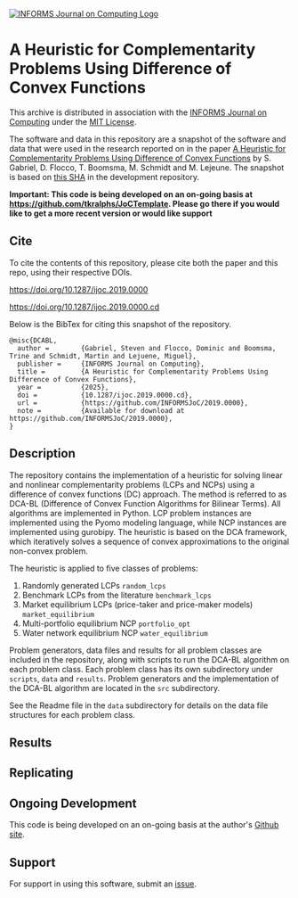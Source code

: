 [![INFORMS Journal on Computing Logo](https://INFORMSJoC.github.io/logos/INFORMS_Journal_on_Computing_Header.jpg)](https://pubsonline.informs.org/journal/ijoc)

# A Heuristic for Complementarity Problems Using Difference of Convex Functions

This archive is distributed in association with the [INFORMS Journal on
Computing](https://pubsonline.informs.org/journal/ijoc) under the [MIT License](LICENSE).

The software and data in this repository are a snapshot of the software and data
that were used in the research reported on in the paper 
[A Heuristic for Complementarity Problems Using Difference of Convex Functions](https://doi.org/10.1287/ijoc.2019.0000) by S. Gabriel, D. Flocco, T. Boomsma, M. Schmidt and M. Lejeune. 
The snapshot is based on 
[this SHA](https://github.com/tkralphs/JoCTemplate/commit/f7f30c63adbcb0811e5a133e1def696b74f3ba15) 
in the development repository. 

**Important: This code is being developed on an on-going basis at 
https://github.com/tkralphs/JoCTemplate. Please go there if you would like to
get a more recent version or would like support**

## Cite

To cite the contents of this repository, please cite both the paper and this repo, using their respective DOIs.

https://doi.org/10.1287/ijoc.2019.0000

https://doi.org/10.1287/ijoc.2019.0000.cd

Below is the BibTex for citing this snapshot of the repository.

```
@misc{DCABL,
  author =        {Gabriel, Steven and Flocco, Dominic and Boomsma, Trine and Schmidt, Martin and Lejuene, Miguel},
  publisher =     {INFORMS Journal on Computing},
  title =         {A Heuristic for Complementarity Problems Using Difference of Convex Functions},
  year =          {2025},
  doi =           {10.1287/ijoc.2019.0000.cd},
  url =           {https://github.com/INFORMSJoC/2019.0000},
  note =          {Available for download at https://github.com/INFORMSJoC/2019.0000},
}  
```

## Description

The repository contains the implementation of a heuristic for solving linear and nonlinear complementarity problems (LCPs and NCPs) using a difference of convex functions (DC) approach. The method is referred to as DCA-BL (Difference of Convex Function Algorithms for Bilinear Terms). All algorithms are implemented in Python. LCP problem instances are implemented using the Pyomo modeling language, while NCP instances are implemented using gurobipy. The heuristic is based on the DCA framework, which iteratively solves a sequence of convex approximations to the original non-convex problem.

The heuristic is applied to five classes of problems:
1. Randomly generated LCPs `random_lcps`
2. Benchmark LCPs from the literature `benchmark_lcps`
3. Market equilibrium LCPs (price-taker and price-maker models) `market_equilibrium`
4. Multi-portfolio equilibrium NCP `portfolio_opt`
5. Water network equilibrium NCP `water_equilibrium`

Problem generators, data files and results for all problem classes are included in the repository, along with scripts to run the DCA-BL algorithm on each problem class. Each problem class has its own subdirectory under `scripts`, `data` and `results`. Problem generators and the implementation of the DCA-BL algorithm are located in the `src` subdirectory.

See the Readme file in the `data` subdirectory for details on the data file structures for each problem class.


## Results


## Replicating


## Ongoing Development

This code is being developed on an on-going basis at the author's
[Github site]().

## Support

For support in using this software, submit an
[issue]().
